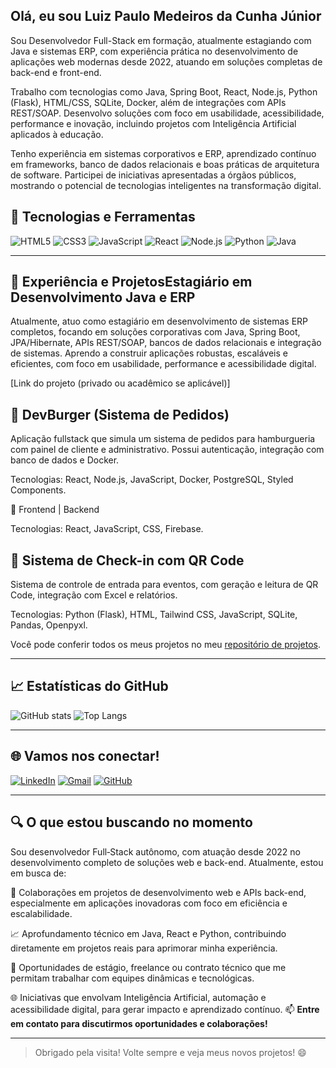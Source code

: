 ## Olá, eu sou Luiz Paulo Medeiros da Cunha Júnior

<!--Uma breve introdução sobre você -->
Sou Desenvolvedor Full-Stack em formação, atualmente estagiando com Java e sistemas ERP, com experiência prática no desenvolvimento de aplicações web modernas desde 2022, atuando em soluções completas de back-end e front-end.

Trabalho com tecnologias como Java, Spring Boot, React, Node.js, Python (Flask), HTML/CSS, SQLite, Docker, além de integrações com APIs REST/SOAP. Desenvolvo soluções com foco em usabilidade, acessibilidade, performance e inovação, incluindo projetos com Inteligência Artificial aplicados à educação.

Tenho experiência em sistemas corporativos e ERP, aprendizado contínuo em frameworks, banco de dados relacionais e boas práticas de arquitetura de software. Participei de iniciativas apresentadas a órgãos públicos, mostrando o potencial de tecnologias inteligentes na transformação digital.
## 🔧 Tecnologias e Ferramentas

![HTML5](https://img.shields.io/badge/HTML5-239120?style=for-the-badge&logo=html5&logoColor=white)
![CSS3](https://img.shields.io/badge/CSS3-239120?style=for-the-badge&logo=css3&logoColor=white)
![JavaScript](https://img.shields.io/badge/JavaScript-323330?style=for-the-badge&logo=javascript&logoColor=F7DF1E)
![React](https://img.shields.io/badge/React-20232A?style=for-the-badge&logo=react&logoColor=61DAFB)
![Node.js](https://img.shields.io/badge/Node.js-43853D?style=for-the-badge&logo=node.js&logoColor=white)
![Python](https://img.shields.io/badge/Python-3670A0?style=for-the-badge&logo=python&logoColor=ffdd54)
![Java](https://img.shields.io/badge/Java-ED8B00?style=for-the-badge&logo=java&logoColor=white)

---

## 💼 Experiência e ProjetosEstagiário em Desenvolvimento Java e ERP
Atualmente, atuo como estagiário em desenvolvimento de sistemas ERP completos, focando em soluções corporativas com Java, Spring Boot, JPA/Hibernate, APIs REST/SOAP, bancos de dados relacionais e integração de sistemas. Aprendo a construir aplicações robustas, escaláveis e eficientes, com foco em usabilidade, performance e acessibilidade digital.

[Link do projeto (privado ou acadêmico se aplicável)]

## 🍔 DevBurger (Sistema de Pedidos)
Aplicação fullstack que simula um sistema de pedidos para hamburgueria com painel de cliente e administrativo. Possui autenticação, integração com banco de dados e Docker.

Tecnologias: React, Node.js, JavaScript, Docker, PostgreSQL, Styled Components.

🔗 Frontend | Backend

Tecnologias: React, JavaScript, CSS, Firebase.

## 🧾 Sistema de Check-in com QR Code
Sistema de controle de entrada para eventos, com geração e leitura de QR Code, integração com Excel e relatórios.

Tecnologias: Python (Flask), HTML, Tailwind CSS, JavaScript, SQLite, Pandas, Openpyxl.



Você pode conferir todos os meus projetos no meu [repositório de projetos](https://github.com/LuizPauloJRM?tab=repositories).

---

## 📈 Estatísticas do GitHub

![GitHub stats](https://github-readme-stats.vercel.app/api?username=/LuizPauloJRM&show_icons=true&theme=radical)
![Top Langs](https://github-readme-stats.vercel.app/api/top-langs/?username=/LuizPauloJRM&layout=compact&theme=radical)

---

## 🌐 Vamos nos conectar!

[![LinkedIn](https://img.shields.io/badge/LinkedIn-0077B5?style=for-the-badge&logo=linkedin&logoColor=white)](https://www.linkedin.com/in/luiz-paulo-medeiros-devfullstack/)
[![Gmail](https://img.shields.io/badge/Gmail-D14836?style=for-the-badge&logo=gmail&logoColor=white)](mailto:seu-email@gmail.com)
[![GitHub](https://img.shields.io/badge/GitHub-100000?style=for-the-badge&logo=github&logoColor=white)](https://github.com/LuizPauloJRM)

---
## 🔍 O que estou buscando no momento
Sou desenvolvedor Full‑Stack autônomo, com atuação desde 2022 no desenvolvimento completo de soluções web e back-end. Atualmente, estou em busca de:

🚀 Colaborações em projetos de desenvolvimento web e APIs back-end, especialmente em aplicações inovadoras com foco em eficiência e escalabilidade.

📈 Aprofundamento técnico em Java, React e Python, contribuindo diretamente em projetos reais para aprimorar minha experiência.

💼 Oportunidades de estágio, freelance ou contrato técnico que me permitam trabalhar com equipes dinâmicas e tecnológicas.

🌐 Iniciativas que envolvam Inteligência Artificial, automação e acessibilidade digital, para gerar impacto e aprendizado contínuo.
📫 **Entre em contato para discutirmos oportunidades e colaborações!**

---

> Obrigado pela visita! Volte sempre e veja meus novos projetos! 😄
